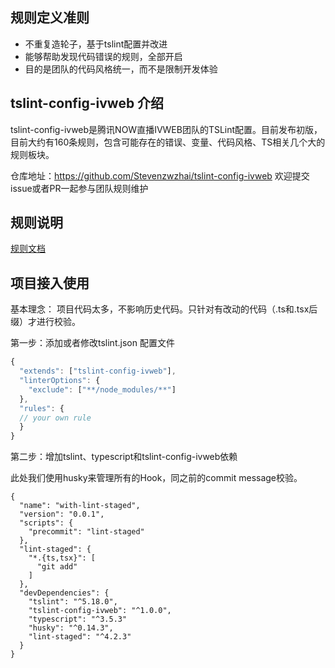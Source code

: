 ## 规则定义准则
* 不重复造轮子，基于tslint配置并改进
* 能够帮助发现代码错误的规则，全部开启
* 目的是团队的代码风格统一，而不是限制开发体验

## tslint-config-ivweb 介绍
 tslint-config-ivweb是腾讯NOW直播IVWEB团队的TSLint配置。目前发布初版，目前大约有160条规则，包含可能存在的错误、变量、代码风格、TS相关几个大的规则板块。

仓库地址：https://github.com/Stevenzwzhai/tslint-config-ivweb
欢迎提交issue或者PR一起参与团队规则维护

## 规则说明

 [规则文档](https://github.com/Stevenzwzhai/tslint-config-ivweb/blob/master/docs/rule.md)

## 项目接入使用

基本理念： 项目代码太多，不影响历史代码。只针对有改动的代码（.ts和.tsx后缀）才进行校验。

第一步：添加或者修改tslint.json 配置文件

``` javascript
{
  "extends": ["tslint-config-ivweb"],
  "linterOptions": {
    "exclude": ["**/node_modules/**"]
  },
  "rules": {
  // your own rule
  }
}
```

第二步：增加tslint、typescript和tslint-config-ivweb依赖

此处我们使用husky来管理所有的Hook，同之前的commit message校验。

```
{
  "name": "with-lint-staged",
  "version": "0.0.1",
  "scripts": {
    "precommit": "lint-staged"
  },
  "lint-staged": {
    "*.{ts,tsx}": [
      "git add"
    ]
  },
  "devDependencies": {
    "tslint": "^5.18.0",
    "tslint-config-ivweb": "^1.0.0",
    "typescript": "^3.5.3"
    "husky": "^0.14.3",
    "lint-staged": "^4.2.3"
  }
}
```
